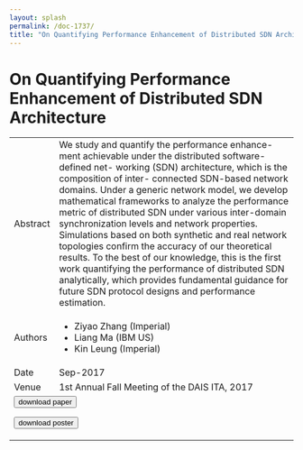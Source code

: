 ```yaml
---
layout: splash
permalink: /doc-1737/
title: "On Quantifying Performance Enhancement of Distributed SDN Architecture"
---
```


# On Quantifying Performance Enhancement of Distributed SDN Architecture

<table>
    <tbody>
    <tr>
        <td>Abstract</td>
        <td>We study and quantify the performance enhance- ment achievable under the distributed software-defined net- working (SDN) architecture, which is the composition of inter- connected SDN-based network domains. Under a generic network model, we develop mathematical frameworks to analyze the performance metric of distributed SDN under various inter-domain synchronization levels and network properties. Simulations based on both synthetic and real network topologies confirm the accuracy of our theoretical results. To the best of our knowledge, this is the first work quantifying the performance of distributed SDN analytically, which provides fundamental guidance for future SDN protocol designs and performance estimation.</td>
    </tr>
    <tr>
        <td>Authors</td>
        <td>
            <ul>
                <li>Ziyao Zhang (Imperial)</li>
                <li>Liang Ma (IBM US)</li>
                <li>Kin Leung (Imperial)</li>
            </ul>
        </td>
    </tr>
    <tr>
        <td>Date</td>
        <td>Sep-2017</td>
    </tr>
    <tr>
        <td>Venue</td>
        <td>1st Annual Fall Meeting of the DAIS ITA, 2017</td>
    </tr>
        <tr>
            <td colspan="2">
                <form method="get" action="https://ibm.box.com/v/doc-1737-paper">
                    <button type="submit">download paper</button>
                </form>
                <form method="get" action="https://ibm.box.com/v/doc-1737-poster">
                    <button type="submit">download poster</button>
                </form>
            </td>
        </tr>
    </tbody>
</table>
